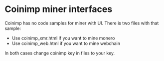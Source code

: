 # Coinimp miner interfaces
Coinimp has no code samples for miner with UI. There is two files with that sample:

* Use coinimp_xmr.html if you want to mine monero
* Use coinimp_web.html if you want to mine webchain

In both cases change coinimp key in files to your key.
